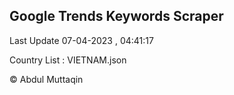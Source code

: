 

## Google Trends Keywords Scraper 
 
Last Update 07-04-2023 , 04:41:17

Country List :
VIETNAM.json



© Abdul Muttaqin 
